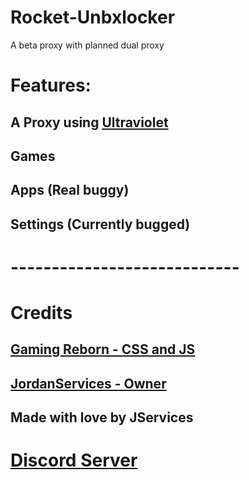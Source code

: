 # Rocket-Unbxlocker
A beta proxy with planned dual proxy
# Features:
## A Proxy using <a class="w3-medium" href="https://github.com/titaniumnetwork-dev/Ultraviolet">Ultraviolet</a>
## Games
## Apps (Real buggy)
## Settings (Currently bugged)
# ----------------------------
# Credits
## <a class="w3-medium" href="https://github.com/GamingReborn">Gaming Reborn - CSS and JS</a>
## <a class="w3-medium" href="https://github.com/JxrdanDev">JordanServices - Owner</a>
## Made with love by JServices
# <a class="w3-medium" href="https://dsc.gg/teamjs">Discord Server</a>

